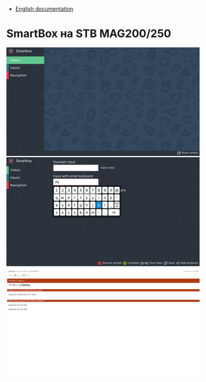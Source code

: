 * [English documentation](en_mag.md)

# SmartBox на STB MAG200/250

<img src="img/mag_10.png" />

<img src="img/mag_11.png" />

<img src="img/mag_20.png" />
